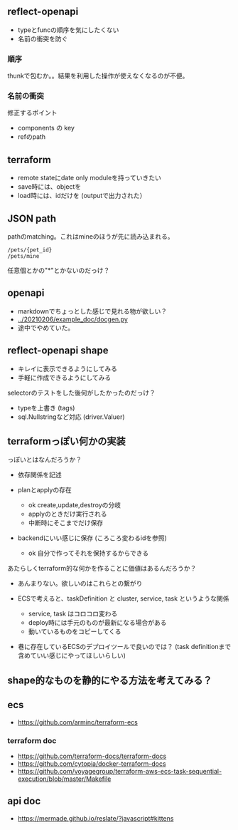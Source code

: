 ## reflect-openapi

- typeとfuncの順序を気にしたくない
- 名前の衝突を防ぐ

### 順序

thunkで包むか。。結果を利用した操作が使えなくなるのが不便。

### 名前の衝突

修正するポイント

- components の key
- refのpath

## terraform

- remote stateにdate only moduleを持っていきたい
- save時には、objectを
- load時には、idだけを (outputで出力された）

## JSON path

pathのmatching。これはmineのほうが先に読み込まれる。

```
/pets/{pet_id}
/pets/mine
```

任意個とかの"*"とかないのだっけ？

## openapi

- markdownでちょっとした感じで見れる物が欲しい？
- [../20210206/example_doc/docgen.py](~/vboxshare/venvs/my/individual-sandbox/daily/20210206/example_doc/docgen.py)
- 途中でやめていた。

## reflect-openapi shape

- キレイに表示できるようにしてみる
- 手軽に作成できるようにしてみる

selectorのテストをした後何がしたかったのだっけ？

- typeを上書き (tags)
- sql.Nullstringなど対応 (driver.Valuer)

## terraformっぽい何かの実装

っぽいとはなんだろうか？

- 依存関係を記述
- planとapplyの存在

  - ok create,update,destroyの分岐
  - applyのときだけ実行される
  - 中断時にそこまでだけ保存

- backendにいい感じに保存 (ころころ変わるidを参照)

  - ok 自分で作ってそれを保持するからできる

あたらしくterraform的な何かを作ることに価値はあるんだろうか？

- あんまりない。欲しいのはこれらとの繋がり
- ECSで考えると、taskDefinition と cluster, service, task というような関係

  - service, task はコロコロ変わる
  - deploy時には手元のものが最新になる場合がある
  - 動いているものをコピーしてくる

- 巷に存在しているECSのデプロイツールで良いのでは？ (task definitionまで含めていい感じにやってほしいらしい)

## shape的なものを静的にやる方法を考えてみる？

## ecs

- https://github.com/arminc/terraform-ecs

### terraform doc

- https://github.com/terraform-docs/terraform-docs
- https://github.com/cytopia/docker-terraform-docs
- https://github.com/voyagegroup/terraform-aws-ecs-task-sequential-execution/blob/master/Makefile

## api doc

- https://mermade.github.io/reslate/?javascript#kittens
